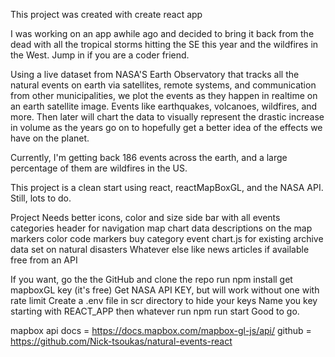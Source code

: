 This project was created with create react app

I was working on an app awhile ago and decided to bring it back from the dead with all the tropical storms hitting the SE this year and the wildfires in the West. Jump in if you are a coder friend.

Using a live dataset from NASA'S Earth Observatory that tracks all the natural events on earth via satellites, remote systems, and communication from other municipalities, we plot the events as they happen in realtime on an earth satellite image. Events like earthquakes, volcanoes, wildfires, and more. Then later will chart the data to visually represent the drastic increase in volume as the years go on to hopefully get a better idea of the effects we have on the planet. 

Currently, I'm getting back 186 events across the earth, and a large percentage of them are wildfires in the US. 

This project is a clean start using react, reactMapBoxGL, and the NASA API. Still, lots to do.

Project Needs
better icons, color and size
side bar with all events categories 
header for navigation map chart data 
descriptions on the map markers 
color code markers buy category event 
chart.js for existing archive data set on natural disasters 
Whatever else like news articles if available free from an API 

If you want, go the the GitHub and 
clone the repo
run npm install 
get mapboxGL key (it's free)
Get NASA API KEY, but will work without one with rate limit
Create a .env file in scr directory to hide your keys
Name you key starting with REACT_APP then whatever 
run npm run start 
Good to go.
 
mapbox api docs = https://docs.mapbox.com/mapbox-gl-js/api/
github = https://github.com/Nick-tsoukas/natural-events-react